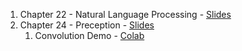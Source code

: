 1. Chapter 22 - Natural Language Processing - [Slides](https://docs.google.com/presentation/d/1F0jX0KCu9yGVfMgeiKHdSbF-55qIJwfjNlqwX8AmmBE/edit?usp=sharing)
1. Chapter 24 - Preception - [Slides](https://docs.google.com/presentation/d/1BG3K7HO6P_o_xavGEVgBAEMtNPgOKFAUXoT0lIcGXzQ/edit?usp=sharing)
   1. Convolution Demo - [Colab](https://colab.research.google.com/drive/10fByin31kFqYdvpVL9iYTD-LJaUjjBaW)
